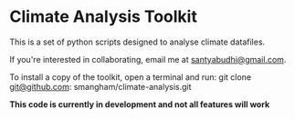 # Climate Analysis Toolkit

This is a set of python scripts designed to analyse climate datafiles.

If you're interested in collaborating, email me at 
santyabudhi@gmail.com.

To install a copy of the toolkit, open a terminal and run:
git clone git@github.com: smangham/climate-analysis.git

**This code is currently in development and not all features 
will work**
